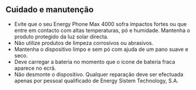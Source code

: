 ## Cuidado e manutenção

* Evite que o seu Energy Phone Max 4000 sofra impactos fortes ou que entre em contacto com altas temperaturas, pó e humidade. Mantenha o produto protegido da luz solar directa.
* Não utilize produtos de limpeza corrosivos ou abrasivos.
* Mantenha o dispositivo limpo e sem pó com ajuda de um pano suave e seco.
* Deve carregar a bateria no momento que o icone de bateria fraca aparece no ecrã. 
* Não desmonte o dispositivo. Qualquer reparação deve ser efectuada apenas por pessoal qualificado de Energy Sistem Technology, S.A.

